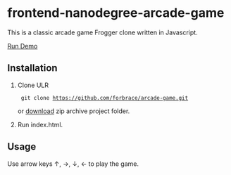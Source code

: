 frontend-nanodegree-arcade-game
===============================
This is a classic arcade game Frogger clone written in Javascript.

<a href="http://forbrace.github.io/arcade-game/">Run Demo</a>

Installation
------------------------------------------------------------
1. Clone ULR

    <code> git clone https://github.com/forbrace/arcade-game.git</code>
        
    or [download](https://github.com/forbrace/arcade-game/archive/master.zip) zip archive project folder.
2. Run index.html.

Usage
------------------------------------------------------------
Use arrow keys ↑, →, ↓, ← to play the game. 
